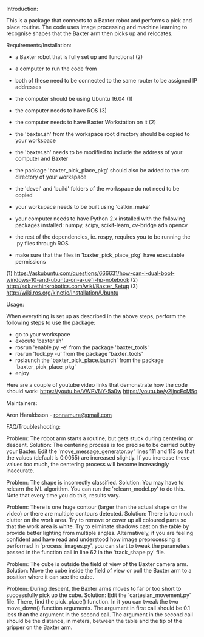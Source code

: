 Introduction:

This is a package that connects to a Baxter robot and performs a pick and place routine.
The code uses image processing and machine learning to recognise shapes
that the Baxter arm then picks up and relocates.




Requirements/Installation:

- a Baxter robot that is fully set up and functional (2)
- a computer to run the code from
- both of these need to be connected to the same router to be assigned IP addresses
- the computer should be using Ubuntu 16.04 (1)
- the computer needs to have ROS (3)
- the computer needs to have Baxter Workstation on it (2)
- the 'baxter.sh' from the workspace root directory should be copied to your workspace
- the 'baxter.sh' needs to be modified to include the address of your computer and Baxter
- the package 'baxter_pick_place_pkg' should also be added to the src directory of your workspace
- the 'devel' and 'build' folders of the workspace do not need to be copied
- your workspace needs to be built using 'catkin_make'

- your computer needs to have Python 2.x installed with the following packages installed:
    numpy, scipy, scikit-learn, cv-bridge adn opencv
- the rest of the dependencies, ie. rospy, requires you to be running the .py files through ROS
- make sure that the files in 'baxter_pick_place_pkg' have executable permissions

(1) https://askubuntu.com/questions/666631/how-can-i-dual-boot-windows-10-and-ubuntu-on-a-uefi-hp-notebook
(2) http://sdk.rethinkrobotics.com/wiki/Baxter_Setup
(3) http://wiki.ros.org/kinetic/Installation/Ubuntu



Usage:

When everything is set up as described in the above steps,
perform the following steps to use the package:
- go to your workspace
- execute 'baxter.sh'
- rosrun 'enable.py -e' from the package 'baxter_tools'
- rosrun 'tuck.py -u' from the package 'baxter_tools'
- roslaunch the 'baxter_pick_place.launch' from the package 'baxter_pick_place_pkg'
- enjoy

Here are a couple of youtube video links that demonstrate how the code should work:
https://youtu.be/VWPVNY-5a0w
https://youtu.be/y2IjncEcM5o



Maintainers:

Aron Haraldsson - ronnamura@gmail.com



FAQ/Troubleshooting:

Problem:
    The robot arm starts a routine, but gets stuck during centering or descent.
Solution:
    The centering process is too precise to be carried out by your Baxter.
    Edit the 'move_message_generator.py' lines 111 and 113
    so that the values (default is 0.0055) are increased slightly.
    If you increase these values too much,
    the centering process will become increasingly inaccurate.

Problem:
    The shape is incorrectly classified.
Solution:
    You may have to relearn the ML algorithm.
    You can run the 'relearn_model.py' to do this.
    Note that every time you do this, results vary.

Problem:
    There is one huge contour (larger than the actual shape on the video)
    or there are multiple contours detected.
Solution:
    There is too much clutter on the work area.
    Try to remove or cover up all coloured parts so that the work area is white.
    Try to eliminate shadows cast on the table by provide better lighting
    from multiple angles.
    Alternatively, if you are feeling confident and have read and understood
    how image preprocessing is performed in 'process_images.py', you can
    start to tweak the parameters passed in the function call in line 62
    in the 'track_shape.py' file.

Problem:
    The cube is outside the field of view of the Baxter camera arm.
Solution:
    Move the cube inside the field of view
    or pull the Baxter arm to a position where it can see the cube.

Problem:
    During descent, the Baxter arms moves to far or too short
    to successfully pick up the cube.
Solution:
    Edit the 'cartesian_movement.py' file.
    There, find the pick_place() function.
    In it you can tweak the two move_down() function arguments.
    The argument in first call should be 0.1 less than the argument in the second call.
    The argument in the second call should be the distance, in meters,
    between the table and the tip of the gripper on the Baxter arm.
